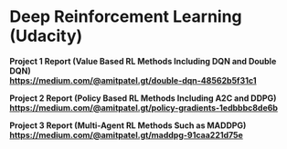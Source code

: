 # Deep Reinforcement Learning (Udacity)

**Project 1 Report (Value Based RL Methods Including DQN and Double DQN) <br />
https://medium.com/@amitpatel.gt/double-dqn-48562b5f31c1**

**Project 2 Report (Policy Based RL Methods Including A2C and DDPG) <br />
https://medium.com/@amitpatel.gt/policy-gradients-1edbbbc8de6b**

**Project 3 Report (Multi-Agent RL Methods Such as MADDPG) <br />
https://medium.com/@amitpatel.gt/maddpg-91caa221d75e**

